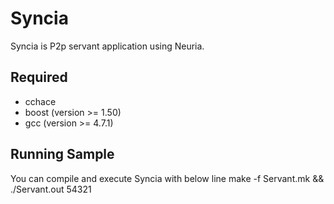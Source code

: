 Syncia
================
Syncia is P2p servant application using Neuria.  

Required
----------------
* cchace  
* boost (version >= 1.50)  
* gcc (version >= 4.7.1)  

Running Sample
----------------
You can compile and execute Syncia with below line
make -f Servant.mk && ./Servant.out 54321
